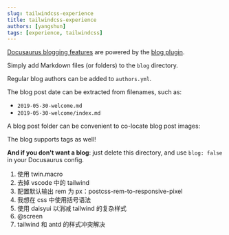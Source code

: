 ```yaml
---
slug: tailwindcss-experience
title: tailwindcss-experience
authors: [yangshun]
tags: [experience, tailwindcss]
---
```


[Docusaurus blogging features](https://docusaurus.io/docs/blog) are powered by the [blog plugin](https://docusaurus.io/docs/api/plugins/@docusaurus/plugin-content-blog).

Simply add Markdown files (or folders) to the `blog` directory.

Regular blog authors can be added to `authors.yml`.

The blog post date can be extracted from filenames, such as:

- `2019-05-30-welcome.md`
- `2019-05-30-welcome/index.md`

A blog post folder can be convenient to co-locate blog post images:


The blog supports tags as well!

**And if you don't want a blog**: just delete this directory, and use `blog: false` in your Docusaurus config.

1. 使用 twin.macro
2. 去掉 vscode 中的 tailwind
3. 配置默认输出 rem 为 px：postcss-rem-to-responsive-pixel
4. 我想在 css 中使用括号语法
5. 使用 daisyui 以消减 tailwind 的复杂样式
6. @screen
7. tailwind 和 antd 的样式冲突解决